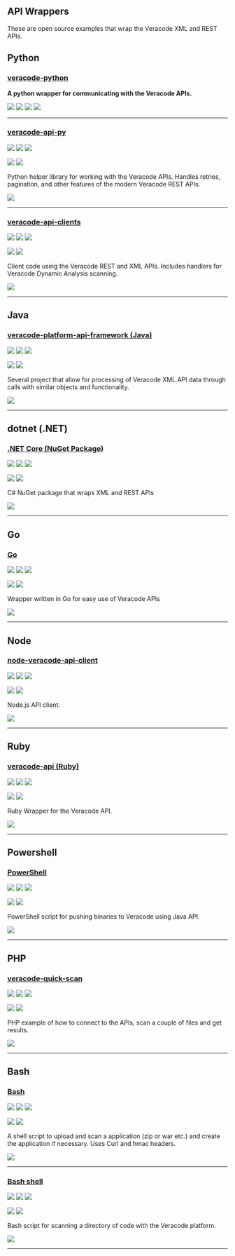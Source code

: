 ## API Wrappers
These are open source examples that wrap the Veracode XML and REST APIs.

## Python

### [veracode-python](https://github.com/chuckorde/veracode-python)

<b>A python wrapper for communicating with the Veracode APIs.</b>

![](https://img.shields.io/github/stars/chuckorde/veracode-python.svg)
![](https://img.shields.io/github/languages/top/chuckorde/veracode-python)
![](https://img.shields.io/github/contributors/chuckorde/veracode-python)
[![](https://img.shields.io/github/followers/chuckorde?label=chuckorde&style=social)](https://github.com/chuckorde)

---
### [veracode-api-py](https://github.com/tjarrettveracode/veracode-api-py)

![](https://img.shields.io/github/stars/tjarrettveracode/veracode-api-py.svg?style=social)
![](https://img.shields.io/github/forks/tjarrettveracode/veracode-api-py.svg?style=social)
![](https://img.shields.io/github/watchers/tjarrettveracode/veracode-api-py.svg?style=social)

![](https://img.shields.io/github/languages/top/tjarrettveracode/veracode-api-py)
![](https://img.shields.io/github/contributors/tjarrettveracode/veracode-api-py)

Python helper library for working with the Veracode APIs. Handles retries, pagination, and other features of the modern Veracode REST APIs.

[![](https://img.shields.io/github/followers/tjarrettveracode?label=tjarrettveracode&style=social)](https://github.com/tjarrettveracode)

---
### [veracode-api-clients](https://github.com/jourzero/veracode-api-clients)

![](https://img.shields.io/github/stars/jourzero/veracode-api-clients.svg?style=social)
![](https://img.shields.io/github/forks/jourzero/veracode-api-clients.svg?style=social)
![](https://img.shields.io/github/watchers/jourzero/veracode-api-clients.svg?style=social)

![](https://img.shields.io/github/languages/top/jourzero/veracode-api-clients)
![](https://img.shields.io/github/contributors/jourzero/veracode-api-clients)

Client code using the Veracode REST and XML APIs. Includes handlers for Veracode Dynamic Analysis scanning.

[![](https://img.shields.io/github/followers/jourzero?label=jourzero&style=social)](https://github.com/jourzero)

---
## Java

### [veracode-platform-api-framework (Java)](https://github.com/dennismedeiros/veracode-platform-api-framework)

![](https://img.shields.io/github/stars/dennismedeiros/veracode-platform-api-framework.svg?style=social)
![](https://img.shields.io/github/forks/dennismedeiros/veracode-platform-api-framework.svg?style=social)
![](https://img.shields.io/github/watchers/dennismedeiros/veracode-platform-api-framework.svg?style=social)

![](https://img.shields.io/github/languages/top/dennismedeiros/veracode-platform-api-framework)
![](https://img.shields.io/github/contributors/dennismedeiros/veracode-platform-api-framework)

Several project that allow for processing of Veracode XML API data through calls with similar objects and functionality.

[![](https://img.shields.io/github/followers/dennismedeiros?label=dennismedeiros&style=social)](https://github.com/dennismedeiros)

---
## dotnet (.NET)

### [.NET Core (NuGet Package)](https://github.com/sebcoles/Veracode.OSS.Wrapper)

![](https://img.shields.io/github/stars/sebcoles/Veracode.OSS.Wrapper.svg?style=social)
![](https://img.shields.io/github/forks/sebcoles/Veracode.OSS.Wrapper.svg?style=social)
![](https://img.shields.io/github/watchers/sebcoles/Veracode.OSS.Wrapper.svg?style=social)

![](https://img.shields.io/github/languages/top/sebcoles/Veracode.OSS.Wrapper)
![](https://img.shields.io/github/contributors/sebcoles/Veracode.OSS.Wrapper)

C# NuGet package that wraps XML and REST APIs 

[![](https://img.shields.io/github/followers/sebcoles?label=sebcoles&style=social)](https://github.com/sebcoles)

---
## Go

### [Go](https://github.com/brian1917/vcodeapi)

![](https://img.shields.io/github/stars/brian1917/vcodeapi.svg?style=social)
![](https://img.shields.io/github/forks/brian1917/vcodeapi.svg?style=social)
![](https://img.shields.io/github/watchers/brian1917/vcodeapi.svg?style=social)

![](https://img.shields.io/github/languages/top/brian1917/vcodeapi)
![](https://img.shields.io/github/contributors/brian1917/vcodeapi)

Wrapper written in Go for easy use of Veracode APIs

[![](https://img.shields.io/github/followers/brian1917?label=brian1917&style=social)](https://github.com/brian1917)

---
## Node

### [node-veracode-api-client](https://github.com/m4l1c3/node-veracode-api-client)

![](https://img.shields.io/github/stars/m4l1c3/node-veracode-api-client.svg?style=social)
![](https://img.shields.io/github/forks/m4l1c3/node-veracode-api-client.svg?style=social)
![](https://img.shields.io/github/watchers/m4l1c3/node-veracode-api-client.svg?style=social)

![](https://img.shields.io/github/languages/top/m4l1c3/node-veracode-api-client)
![](https://img.shields.io/github/contributors/m4l1c3/node-veracode-api-client)

Node.js API client.

[![](https://img.shields.io/github/followers/m4l1c3?label=m4l1c3&style=social)](https://github.com/m4l1c3)

---
## Ruby

### [veracode-api (Ruby)](https://github.com/mort666/veracode-api)

![](https://img.shields.io/github/stars/mort666/veracode-api.svg?style=social)
![](https://img.shields.io/github/forks/mort666/veracode-api.svg?style=social)
![](https://img.shields.io/github/watchers/mort666/veracode-api.svg?style=social)

![](https://img.shields.io/github/languages/top/mort666/veracode-api)
![](https://img.shields.io/github/contributors/mort666/veracode-api)

Ruby Wrapper for the Veracode API.

[![](https://img.shields.io/github/followers/mort666?label=mort666&style=social)](https://github.com/mort666)

---


## Powershell
### [PowerShell](https://github.com/unregistered436/veracode-integrations/tree/master/powershell)

![](https://img.shields.io/github/stars/unregistered436/veracode-integrations.svg?style=social)
![](https://img.shields.io/github/forks/unregistered436/veracode-integrations.svg?style=social)
![](https://img.shields.io/github/watchers/unregistered436/veracode-integrations.svg?style=social)

![](https://img.shields.io/github/languages/top/unregistered436/veracode-integrations)
![](https://img.shields.io/github/contributors/unregistered436/veracode-integrations)

PowerShell script for pushing binaries to Veracode using Java API.

[![](https://img.shields.io/github/followers/unregistered436?label=unregistered436&style=social)](https://github.com/unregistered436)

---

## PHP

### [veracode-quick-scan](https://github.com/relaxnow/veracode-quick-scan)

![](https://img.shields.io/github/stars/relaxnow/veracode-quick-scan.svg?style=social)
![](https://img.shields.io/github/forks/relaxnow/veracode-quick-scan.svg?style=social)
![](https://img.shields.io/github/watchers/relaxnow/veracode-quick-scan.svg?style=social)

![](https://img.shields.io/github/languages/top/relaxnow/veracode-quick-scan)
![](https://img.shields.io/github/contributors/relaxnow/veracode-quick-scan)

PHP example of how to connect to the APIs, scan a couple of files and get results.

[![](https://img.shields.io/github/followers/relaxnow?label=relaxnow&style=social)](https://github.com/relaxnow)

---
## Bash

### [Bash](https://github.com/christyson/Veracode-Upload-and-Scan-Shell-Script)

![](https://img.shields.io/github/stars/christyson/Veracode-Upload-and-Scan-Shell-Script.svg?style=social)
![](https://img.shields.io/github/forks/christyson/Veracode-Upload-and-Scan-Shell-Script.svg?style=social)
![](https://img.shields.io/github/watchers/christyson/Veracode-Upload-and-Scan-Shell-Script.svg?style=social)

![](https://img.shields.io/github/languages/top/christyson/Veracode-Upload-and-Scan-Shell-Script)
![](https://img.shields.io/github/contributors/christyson/Veracode-Upload-and-Scan-Shell-Script)

A shell script to upload and scan a application (zip or war etc.) and create the application if necessary. Uses Curl and hmac headers.

[![](https://img.shields.io/github/followers/christyson?label=christyson&style=social)](https://github.com/christyson)

---
### [Bash shell](https://github.com/aparsons/Veracode)

![](https://img.shields.io/github/stars/aparsons/Veracode.svg?style=social)
![](https://img.shields.io/github/forks/aparsons/Veracode.svg?style=social)
![](https://img.shields.io/github/watchers/aparsons/Veracode.svg?style=social)

![](https://img.shields.io/github/languages/top/aparsons/Veracode)
![](https://img.shields.io/github/contributors/aparsons/Veracode)

Bash script for scanning a directory of code with the Veracode platform.

[![](https://img.shields.io/github/followers/aparsons?label=aparsons&style=social)](https://github.com/aparsons)

---